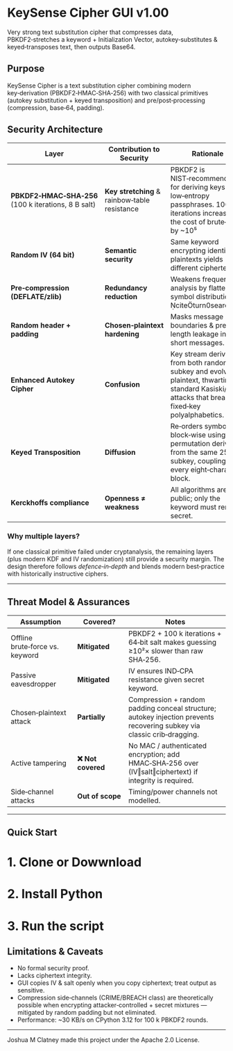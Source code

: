 # KeySense Cipher GUI v1.00
Very strong text substitution cipher that compresses data, PBKDF2‑stretches a keyword + Initialization Vector, autokey‑substitutes &amp; keyed‑transposes text, then outputs Base64.

## Purpose
KeySense Cipher is a text substitution cipher combining modern key‑derivation (PBKDF2‑HMAC‑SHA‑256) with two classical primitives (autokey substitution + keyed transposition) and pre/post‑processing (compression, base‑64, padding).  

## Security Architecture

| Layer | Contribution to Security | Rationale |
|-------|-------------------------|-----------|
| **PBKDF2‑HMAC‑SHA‑256** (100 k iterations, 8 B salt) | **Key stretching** & rainbow‑table resistance | PBKDF2 is NIST‑recommended for deriving keys from low‑entropy passphrases. 100 000 iterations increases the cost of brute‑force by ~10⁵ |
| **Random IV (64 bit)** | **Semantic security** | Same keyword encrypting identical plaintexts yields different ciphertexts. |
| **Pre‑compression (DEFLATE/zlib)** | **Redundancy reduction** | Weakens frequency analysis by flattening symbol distribution. citeturn0search1 |
| **Random header + padding** | **Chosen‑plaintext hardening** | Masks message boundaries & prevents length leakage in short messages. |
| **Enhanced Autokey Cipher** | **Confusion** | Key stream derives from both random subkey and evolving plaintext, thwarting standard Kasiski/IC attacks that break fixed‑key polyalphabetics. |
| **Keyed Transposition** | **Diffusion** | Re‑orders symbols block‑wise using a permutation derived from the same 256‑bit subkey, coupling every eight‑character block. |
| **Kerckhoffs compliance** | **Openness ≠ weakness** | All algorithms are public; only the keyword must remain secret.|

### Why multiple layers?
If one classical primitive failed under cryptanalysis, the remaining layers (plus modern KDF and IV randomization) still provide a security margin. The design therefore follows *defence‑in‑depth* and blends modern best‑practice with historically instructive ciphers.

---

## Threat Model & Assurances
| Assumption | Covered? | Notes |
|------------|----------|-------|
| Offline brute‑force vs. keyword | **Mitigated** | PBKDF2 + 100 k iterations + 64‑bit salt makes guessing ≥10²× slower than raw SHA‑256. |
| Passive eavesdropper | **Mitigated** | IV ensures IND‑CPA resistance given secret keyword. |
| Chosen‑plaintext attack | **Partially** | Compression + random padding conceal structure; autokey injection prevents recovering subkey via classic crib‑dragging. |
| Active tampering | **❌ Not covered** | No MAC / authenticated encryption; add HMAC‑SHA‑256 over (IV‖salt‖ciphertext) if integrity is required. |
| Side‑channel attacks | **Out of scope** | Timing/power channels not modelled. |

---

## Quick Start

# 1. Clone or Dowwnload
 
# 2. Install Python

# 3. Run the script

## Limitations & Caveats
* No formal security proof.  
* Lacks ciphertext integrity.  
* GUI copies IV & salt openly when you copy ciphertext; treat output as sensitive.  
* Compression side‑channels (CRIME/BREACH class) are theoretically possible when encrypting attacker‑controlled + secret mixtures — mitigated by random padding but not eliminated.  
* Performance: ~30 KB/s on CPython 3.12 for 100 k PBKDF2 rounds.

---

Joshua M Clatney made this project under the Apache 2.0 License.
